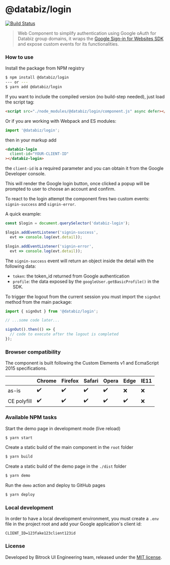 # @databiz/login

[![Build Status](https://travis-ci.org/bitrockteam/databiz-login.svg?branch=master)](https://travis-ci.org/bitrockteam/databiz-login)

> Web Component to simplify authentication using Google oAuth for Databiz group domains, it wraps the [Google Sign-in for Websites SDK](https://developers.google.com/identity/sign-in/web/) and expose custom events for its functionalities.

### How to use

Install the package from NPM registry
```bash
$ npm install @databiz/login
--- or ---
$ yarn add @databiz/login
```

If you want to include the compiled version (no build-step needed), just load the script tag:
```html
<script src="./node_modules/@databiz/login/component.js" async defer></script>
```

Or if you are working with Webpack and ES modules:
```javascript
import '@databiz/login';
```

then in your markup add

```html
<databiz-login
  client-id="YOUR-CLIENT-ID"
></databiz-login>
```

the `client-id` is a required parameter and you can obtain it from the Google Developer console.

This will render the Google login button, once clicked a popup will be prompted to user to choose an account and confirm.

To react to the login attempt the component fires two custom events: `signin-success` and `signin-error`.

A quick example:

```javascript
const $login = document.querySelector('databiz-login');

$login.addEventListener('signin-success', 
  evt => console.log(evt.detail));

$login.addEventListener('signin-error', 
  evt => console.log(evt.detail));
```

The `signin-success` event will return an object inside the detail with the following data:

* `token`: the token_id returned from Google authentication
* `profile`: the data exposed by the `googleUser.getBasicProfile()` in the SDK.

To trigger the logout from the current session you must import the `signOut` method from the main package:

```javascript
import { signOut } from '@databiz/login';

// ...some code later...

signOut().then(() => {
  // code to execute after the logout is completed
});

```

### Browser compatibility
The component is built following the Custom Elements v1 and EcmaScript 2015 specifications.

| | Chrome | Firefox | Safari | Opera | Edge | IE11 |
|--|--|--|--|--|--|--|
| as-is | :heavy_check_mark: | :heavy_check_mark: | :heavy_check_mark: | :heavy_check_mark: |:x:|:x:|
| CE polyfill | :heavy_check_mark: | :heavy_check_mark: | :heavy_check_mark: | :heavy_check_mark: | :heavy_check_mark: | :x: |

### Available NPM tasks
Start the demo page in development mode (live reload)
```bash
$ yarn start
```

Create a static build of the main component in the `root` folder
```bash
$ yarn build
```

Create a static build of the demo page in the `./dist` folder
```bash
$ yarn demo
```

Run the `demo` action and deploy to GitHub pages 
```bash
$ yarn deploy
```

### Local development
In order to have a local development environment, you must create a `.env` file in the project root and add your Google application's client id:

```
CLIENT_ID=123fake123client123id
```

### License
Developed by Bitrock UI Engineering team, released under the [MIT license](LICENSE).
